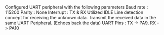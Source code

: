 Configured UART peripheral with the following parameters
Baud rate : 115200
Parity : None
Interrupt : TX & RX
Utilized IDLE Line detection concept for receiving the unknown data.
Transmit the received data in the same UART Peripheral. (Echoes back the data)
UART Pins : TX -> PA9, RX -> PA10
